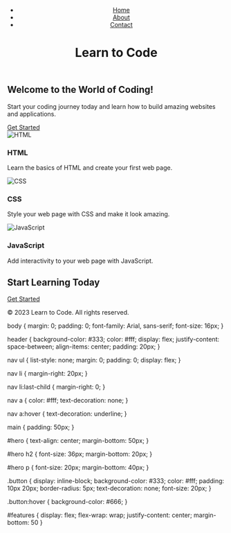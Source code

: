 <!DOCTYPE html>
<html>
  <head>
    <title>Beginner Landing Page</title>
    <link rel="stylesheet" type="text/css" href="style1.css">
  </head>
  <body>
    <header>
      <nav>
        <ul>
          <li><a href="#">Home</a></li>
          <li><a href="#">About</a></li>
          <li><a href="#">Contact</a></li>
        </ul>
      </nav>
      <h1>Learn to Code</h1>
    </header>
    <main>
      <section id="hero">
        <h2>Welcome to the World of Coding!</h2>
        <p>Start your coding journey today and learn how to build amazing websites and applications.</p>
        <a href="#" class="button">Get Started</a>
      </section>
      <section id="features">
        <div class="feature">
          <img src="https://play-lh.googleusercontent.com/RslBy1o2NEBYUdRjQtUqLbN-ZM2hpks1mHPMiHMrpAuLqxeBPcFSAjo65nQHbTA53YYn" alt="HTML">
          <h3>HTML</h3>
          <p>Learn the basics of HTML and create your first web page.</p>
        </div>
        <div class="feature">
          <img src="https://img.freepik.com/free-icon/css_318-698167.jpg" alt="CSS">
          <h3>CSS</h3>
          <p>Style your web page with CSS and make it look amazing.</p>
        </div>
        <div class="feature">
          <img src="https://www.interviewbit.com/blog/wp-content/uploads/2021/08/javascript.jpg" alt="JavaScript">
          <h3>JavaScript</h3>
          <p>Add interactivity to your web page with JavaScript.</p>
        </div>
      </section>
      <section id="cta">
        <h2>Start Learning Today</h2>
        <a href="#" class="button">Get Started</a>
      </section>
    </main>
    <footer>
      <p>&copy; 2023 Learn to Code. All rights reserved.</p>
    </footer>
  </body>
</html>




body {
    margin: 0;
    padding: 0;
    font-family: Arial, sans-serif;
    font-size: 16px;
  }
  
  header {
    background-color: #333;
    color: #fff;
    display: flex;
    justify-content: space-between;
    align-items: center;
    padding: 20px;
  }
  
  nav ul {
    list-style: none;
    margin: 0;
    padding: 0;
    display: flex;
  }
  
  nav li {
    margin-right: 20px;
  }
  
  nav li:last-child {
    margin-right: 0;
  }
  
  nav a {
    color: #fff;
    text-decoration: none;
  }
  
  nav a:hover {
    text-decoration: underline;
  }
  
  main {
    padding: 50px;
  }
  
  #hero {
    text-align: center;
    margin-bottom: 50px;
  }
  
  #hero h2 {
    font-size: 36px;
    margin-bottom: 20px;
  }
  
  #hero p {
    font-size: 20px;
    margin-bottom: 40px;
  }
  
  .button {
    display: inline-block;
    background-color: #333;
    color: #fff;
    padding: 10px 20px;
    border-radius: 5px;
    text-decoration: none;
    font-size: 20px;
  }
  
  .button:hover {
    background-color: #666;
  }
  
  #features {
    display: flex;
    flex-wrap: wrap;
    justify-content: center;
    margin-bottom: 50
  }

